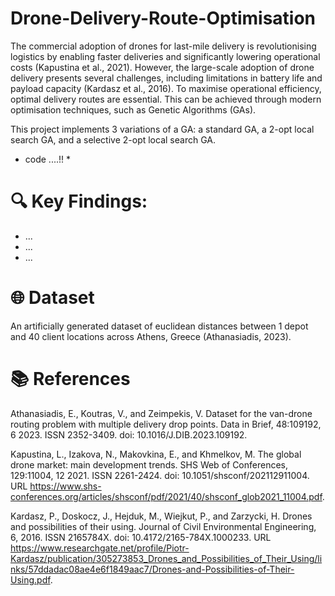# Drone-Delivery-Route-Optimisation

The commercial adoption of drones for last-mile delivery is revolutionising logistics by enabling faster deliveries and significantly lowering operational costs (Kapustina et al., 2021). However, the large-scale adoption of drone delivery presents several challenges, including limitations in battery life and payload capacity (Kardasz et al., 2016). To maximise operational efficiency, optimal delivery routes are essential. This can be achieved through modern optimisation techniques, such as Genetic Algorithms (GAs).

This project implements 3 variations of a GA: a standard GA, a 2-opt local search GA, and a selective 2-opt local search GA.
* code  ....!! *

# 🔍 Key Findings:
- ...
- ...
- ...

# 🌐 Dataset
An artificially generated dataset of euclidean distances between 1 depot and 40 client locations across Athens, Greece (Athanasiadis, 2023).

# 📚 References
Athanasiadis, E., Koutras, V., and Zeimpekis, V. Dataset for the van-drone routing problem with multiple delivery drop points. Data in Brief, 48:109192, 6 2023. ISSN 2352-3409. doi: 10.1016/J.DIB.2023.109192.

Kapustina, L., Izakova, N., Makovkina, E., and Khmelkov, M. The global drone market: main development trends. SHS Web of Conferences, 129:11004, 12 2021. ISSN 2261-2424. doi: 10.1051/shsconf/202112911004. URL https://www.shs-conferences.org/articles/shsconf/pdf/2021/40/shsconf_glob2021_11004.pdf.

Kardasz, P., Doskocz, J., Hejduk, M., Wiejkut, P., and Zarzycki, H. Drones and possibilities of their using. Journal of Civil Environmental Engineering, 6, 2016. ISSN 2165784X. doi: 10.4172/2165-784X.1000233. URL https://www.researchgate.net/profile/Piotr-Kardasz/publication/305273853_Drones_and_Possibilities_of_Their_Using/links/57ddadac08ae4e6f1849aac7/Drones-and-Possibilities-of-Their-Using.pdf.
